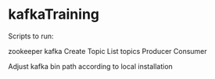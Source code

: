 # kafkaTraining

Scripts to run: 

zookeeper 
kafka Create 
Topic 
List topics
Producer 
Consumer

Adjust kafka bin path according to local installation
